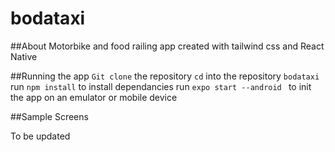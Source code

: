 # bodataxi
##About
Motorbike and food railing app created with tailwind css and React Native

##Running the app 
 `Git clone` the repository
`cd` into the repository `bodataxi`
 run `npm install` to install dependancies
 run `expo start --android ` to init the app on an emulator or mobile device
 
 
 ##Sample Screens
 
 To be updated
